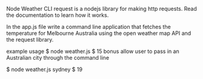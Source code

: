 

Node Weather CLI
request is a nodejs library for making http requests. Read the documentation to learn how it works.

In the app.js file write a command line application that fetches the temperature for Melbourne Australia using the open weather map API and the request library.

example usage
$ node weather.js
$ 15
bonus
allow user to pass in an Australian city through the command line

$ node weather.js sydney
$ 19
